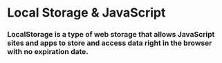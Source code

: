# Local Storage & JavaScript
### LocalStorage is a type of web storage that allows JavaScript sites and apps to store and access data right in the browser with no expiration date.
